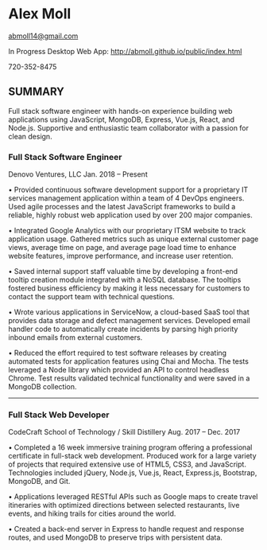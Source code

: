 # Alex Moll 
abmoll14@gmail.com 

In Progress Desktop Web App: http://abmoll.github.io/public/index.html

720-352-8475

## SUMMARY	

Full stack software engineer with hands-on experience building web applications using JavaScript, MongoDB, Express, Vue.js, React, and Node.js. Supportive and enthusiastic team collaborator with a passion for clean design.

### Full Stack Software Engineer 
Denovo Ventures, LLC 
Jan. 2018 – Present

• Provided continuous software development support for a proprietary IT
services management application within a team of 4 DevOps engineers. Used
agile processes and the latest JavaScript frameworks to build a reliable, highly
robust web application used by over 200 major companies.

• Integrated Google Analytics with our proprietary ITSM website to track
application usage. Gathered metrics such as unique external customer page
views, average time on page, and average page load time to enhance website
features, improve performance, and increase user retention.

• Saved internal support staff valuable time by developing a front-end tooltip
creation module integrated with a NoSQL database. The tooltips fostered
business efficiency by making it less necessary for customers to contact the
support team with technical questions.

• Wrote various applications in ServiceNow, a cloud-based SaaS tool that
provides data storage and defect management services. Developed email
handler code to automatically create incidents by parsing high priority inbound
emails from external customers.

• Reduced the effort required to test software releases by creating automated
tests for application features using Chai and Mocha. The tests leveraged a
Node library which provided an API to control headless Chrome. Test results
validated technical functionality and were saved in a MongoDB collection.
___

### Full Stack Web Developer
CodeCraft School of Technology / Skill Distillery
Aug. 2017 – Dec. 2017

• Completed a 16 week immersive training program offering a professional
certificate in full-stack web development. Produced work for a large variety of
projects that required extensive use of HTML5, CSS3, and JavaScript.
Technologies included jQuery, Node.js, Vue.js, React, Express.js, Bootstrap,
MongoDB, and Git.

• Applications leveraged RESTful APIs such as Google maps to create travel
itineraries with optimized directions between selected restaurants, live events,
and hiking trails for cities around the world.

• Created a back-end server in Express to handle request and response routes,
and used MongoDB to preserve trips with persistent data.
